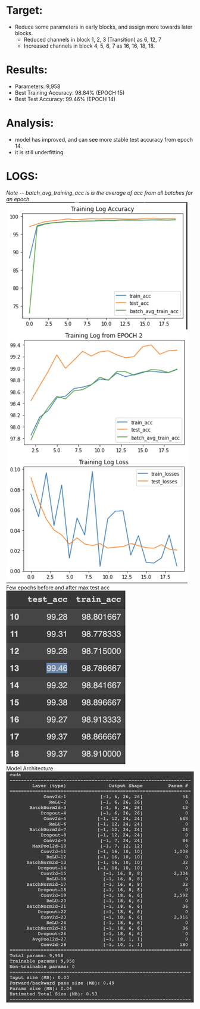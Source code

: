# Target:
* Reduce some parameters in early blocks, and assign more towards later blocks.
	* Reduced channels in block 1, 2, 3 (Transition) as 6, 12, 7
	* Increased channels in block 4, 5, 6, 7 as 16, 16, 18, 18.

# Results:
* Parameters: 9,958
* Best Training Accuracy: 98.84% (EPOCH 15)
* Best Test Accuracy: 99.46% (EPOCH 14)

# Analysis:
* model has improved, and can see more stable test accuracy from epoch 14.
* it is still underfitting.

# LOGS:
_Note -- batch_avg_training_acc is is the average of acc from all batches for an epoch_
![Training Log](https://github.com/askmuhsin/Session_5_assignment/blob/main/resources/exp_2_training_log.png)
</br>Few epochs before and after max test acc</br>
![Highlight Log](https://github.com/askmuhsin/Session_5_assignment/blob/main/resources/exp_2_highlight_epochs.png)
</br>Model Architecture</br>
![Model Architecture](https://github.com/askmuhsin/Session_5_assignment/blob/main/resources/exp_2_model.png)
